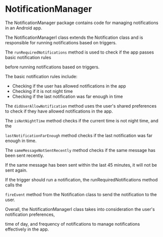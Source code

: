 
# NotificationManager



The NotificationManager package contains code for managing notifications in an Android app. 

The NotificationManagerI class extends the Notification class and is responsible for running notifications based on triggers.

The `runRequiredNotifications` method is used to check if the app passes basic notification rules 

before running notifications based on triggers. 

The basic notification rules include:

- Checking if the user has allowed notifications in the app
- Checking if it is not night time
- Checking if the last notification was far enough in time


The `didUserAllowNotification` method uses the user's shared preferences to check 
if they have allowed notifications in the app. 

The `isNotNightTime` method checks if the current time is not night time, and the

`lastNotificationFarEnough` method checks if the last notification was far enough in time.

The `sameMessageNotSentRecently` method checks if the same message has been sent recently. 

If the same message has been sent within the last 45 minutes, it will not be sent again.

If the trigger should run a notification, the runRequiredNotifications method calls the 

`fireEvent` method from the Notification class to send the notification to the user.



Overall, the NotificationManagerI class takes into consideration the user's notification preferences, 


time of day, and frequency of notifications to manage notifications effectively in the app.






